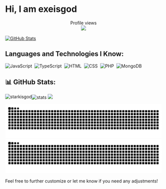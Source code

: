 
# Hi, I am exeisgod

<p align="center"> 
Profile views<br>
  
 <img src="https://profile-counter.glitch.me/aydocs/count.svg" />
</p>

[![GitHub Stats](https://img.shields.io/github/followers/starkisgod?label=follow&style=social)](https://github.com/starkisgod)&nbsp;

## Languages and Technologies I Know:
![JavaScript](https://img.shields.io/badge/-JavaScript-05122A?style=flat&logo=javascript)&nbsp;
![TypeScript](https://img.shields.io/badge/-TypeScript-05122A?style=flat&logo=typescript&logoColor=007ACC)&nbsp;
![HTML](https://img.shields.io/badge/-HTML-05122A?style=flat&logo=HTML5)&nbsp;
![CSS](https://img.shields.io/badge/-CSS-05122A?style=flat&logo=CSS3)&nbsp;
![PHP](https://img.shields.io/badge/-PHP-05122A?style=flat&logo=PHP)&nbsp;
![MongoDB](https://img.shields.io/badge/-MongoDB-05122A?style=flat&logo=mongodb)&nbsp;

## :bar_chart: GitHub Stats:
<p>
  <img align="left" src="https://github-readme-stats.vercel.app/api/top-langs?username=starkisgod&show_icons=true&theme=dark&locale=en&layout=compact" alt="starkisgod" />
</p>
<p align="left">
  <img src="https://github-readme-stats.vercel.app/api?username=starkisgod&count_private=true&show_icons=true&theme=dark&hide_border=true" width="%100" height="150px" alt="stats" />
  <img src="https://github-profile-trophy.vercel.app/?username=starkisgod&theme=radical" />
</p>
<p align="center">
    <img src="https://raw.githubusercontent.com/aiko-chan-ai/aiko-chan-ai/output/github-contribution-grid-snake-dark.svg#gh-dark-mode-only" alt="github contribution grid snake animation">
    <img src="https://raw.githubusercontent.com/aiko-chan-ai/aiko-chan-ai/output/github-contribution-grid-snake.svg#gh-light-mode-only" alt="github contribution grid snake animation">
</p>
</h2>

Feel free to further customize or let me know if you need any adjustments!
